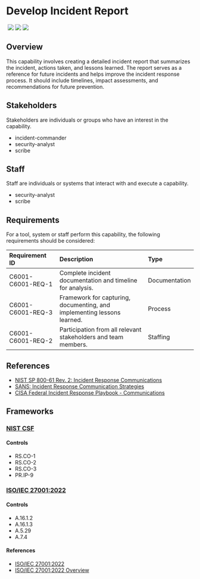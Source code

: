 # Develop Incident Report
&nbsp;![](https://img.shields.io/badge/ID-C6001-blue)&nbsp;![](https://img.shields.io/badge/Phase-Lessons%20learned_%28P0006%29-blue)&nbsp;![](https://img.shields.io/badge/Category-General-blue)
## Overview
This capability involves creating a detailed incident report that summarizes the incident, actions taken, and lessons learned. The report serves as a reference for future incidents and helps improve the incident response process. It should include timelines, impact assessments, and recommendations for future prevention.

## Stakeholders
Stakeholders are individuals or groups who have an interest in the capability.

- incident-commander
- security-analyst
- scribe

## Staff
Staff are individuals or systems that interact with and execute a capability.

- security-analyst
- scribe

## Requirements
For a tool, system or staff perform this capability, the following requirements should be considered:

| Requirement ID | Description | Type |
| :--- | :--- | :--- |
| C6001-C6001-REQ-1 | Complete incident documentation and timeline for analysis. | Documentation|
| C6001-C6001-REQ-3 | Framework for capturing, documenting, and implementing lessons learned. | Process|
| C6001-C6001-REQ-2 | Participation from all relevant stakeholders and team members. | Staffing|

## References

- [NIST SP 800-61 Rev. 2: Incident Response Communications](https://csrc.nist.gov/publications/detail/sp/800-61/rev-2/final)
- [SANS: Incident Response Communication Strategies](https://www.sans.org/white-papers/33901/)
- [CISA Federal Incident Response Playbook - Communications](https://www.cisa.gov/sites/default/files/publications/Federal_Government_Cybersecurity_Incident_and_Vulnerability_Response_Playbooks_508C.pdf)
## Frameworks
### [NIST CSF](../frameworks/F0003.md)

#### Controls

- RS.CO-1 
- RS.CO-2 
- RS.CO-3 
- PR.IP-9 

### [ISO/IEC 27001:2022](../frameworks/F0002.md)

#### Controls

- A.16.1.2 
- A.16.1.3 
- A.5.29 
- A.7.4 

#### References

- [ISO/IEC 27001:2022](https://www.iso.org/standard/82875.html)
- [ISO/IEC 27001:2022 Overview](https://www.iso.org/isoiec-27001-information-security.html)